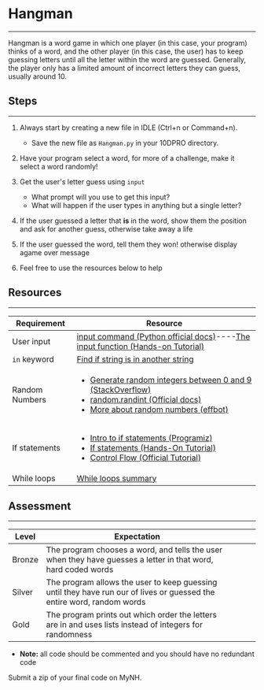 # Hangman
_______________________________________
Hangman is a word game in which one player (in this case, your program) thinks of a word, and the other player (in this case, the user) has to keep guessing letters until all the letter within the word are guessed. Generally, the player only has a limited amount of incorrect letters they can guess, usually around 10.

## Steps
_____________________________
1. Always start by creating a new file in IDLE (Ctrl+n or Command+n).

    - Save the new file as `Hangman.py` in your 10DPRO directory.
2. Have your program select a word, for more of a challenge, make it select a word randomly!
3. Get the user's letter guess using `input`
    - What prompt will you use to get this input?
    - What will happen if the user types in anything but a single letter?
4. If the user guessed a letter that **is** in the word, show them the position and ask for another guess, otherwise take away a life
5. If the user guessed the word, tell them they won! otherwise display agame over message
6. Feel free to use the resources below to help

## Resources
___________________________
| Requirement | Resource |
|-------------|----------|
| User input  | [input command (Python official docs)](https://docs.python.org/3/library/functions.html#input)----[The input function (Hands-on Tutorial)](https://anh.cs.luc.edu/python/hands-on/3.1/handsonHtml/io.html) |
| `in` keyword | [Find if string is in another string](https://stackoverflow.com/questions/3437059/does-python-have-a-string-contains-substring-method)
|Random Numbers|<ul><li>[Generate random integers between 0 and 9 (StackOverflow)](https://stackoverflow.com/questions/3996904/generate-random-integers-between-0-and-9)</li><li>[random.randint (Official docs)](https://docs.python.org/3/library/random.html#random.randint)</li><li>[More about random numbers (effbot)](http://effbot.org/pyfaq/how-do-i-generate-random-numbers-in-python.htm)</li></ul>
| If statements  | <ul><li>[Intro to if statements (Programiz)](https://www.programiz.com/python-programming/if-elif-else)</li><li>[If statements (Hands-On Tutorial)](https://anh.cs.luc.edu/python/hands-on/3.1/handsonHtml/ifstatements.html)</li><li>[Control Flow (Official Tutorial)](https://docs.python.org/3/tutorial/controlflow.html)</li></ul> |
| While loops | [While loops summary](https://www.w3schools.com/python/python_while_loops.asp)
## Assessment
____________________________
| Level  | Expectation                                                                                                            |   |   |   |
|--------|------------------------------------------------------------------------------------------------------------------------|---|---|---|
| Bronze | The program chooses a word, and tells the user when they have guesses a letter in that word, hard coded words          |   |   |   |
| Silver | The program allows the user to keep guessing until they have run our of lives or guessed the entire word, random words |   |   |   |
| Gold   | The program prints out which order the letters are in and uses lists instead of integers for randomness                |   |   |   |
- **Note:** all code should be commented and you should have no redundant code

Submit a zip of your final code on MyNH.
